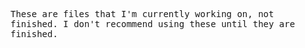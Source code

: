 <kbd>These are files that I'm currently working on, not finished. I don't recommend using these until they are finished.<kbd>
